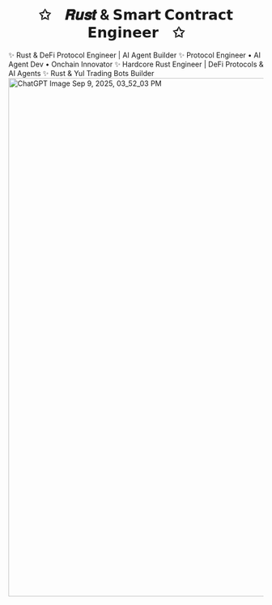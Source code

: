 <h1 align="center">✩ 𝑹𝒖𝒔𝒕 & 𝗦𝗺𝗮𝗿𝘁 𝗖𝗼𝗻𝘁𝗿𝗮𝗰𝘁 𝗘𝗻𝗴𝗶𝗻𝗲𝗲𝗿 ✩</h1>

✨ Rust & DeFi Protocol Engineer | AI Agent Builder
✨ Protocol Engineer • AI Agent Dev • Onchain Innovator
✨ Hardcore Rust Engineer | DeFi Protocols & AI Agents
✨ Rust & Yul Trading Bots Builder
<img width="1536" height="1024" alt="ChatGPT Image Sep 9, 2025, 03_52_03 PM" src="https://github.com/user-attachments/assets/70f74879-8f3a-41c6-814b-e82356e6b60f" />
